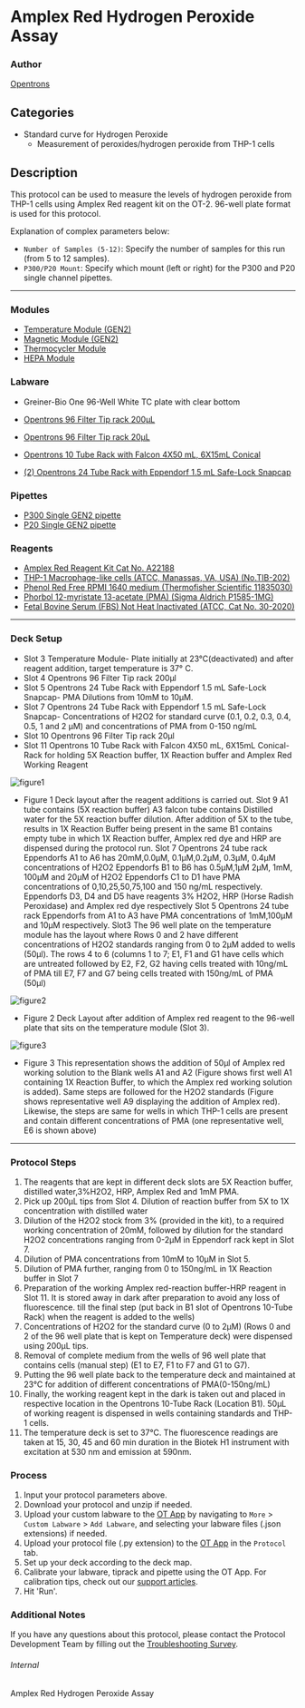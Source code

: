# Amplex Red Hydrogen Peroxide Assay

### Author
[Opentrons](https://opentrons.com/)

## Categories
* Standard curve for Hydrogen Peroxide
  * Measurement of peroxides/hydrogen peroxide from THP-1 cells

## Description
This protocol can be used to measure the levels of hydrogen peroxide from THP-1 cells using Amplex Red reagent kit on the OT-2. 96-well plate format is used for this protocol.

Explanation of complex parameters below:
* `Number of Samples (5-12)`: Specify the number of samples for this run (from 5 to 12 samples).
* `P300/P20 Mount`: Specify which mount (left or right) for the P300 and P20 single channel pipettes.  

---

### Modules
* [Temperature Module (GEN2)](https://shop.opentrons.com/collections/hardware-modules/products/tempdeck)
* [Magnetic Module (GEN2)](https://shop.opentrons.com/collections/hardware-modules/products/magdeck)
* [Thermocycler Module](https://shop.opentrons.com/collections/hardware-modules/products/thermocycler-module)
* [HEPA Module](https://shop.opentrons.com/collections/hardware-modules/products/hepa-module)

### Labware
* Greiner-Bio One 96-Well White TC plate with clear bottom

* [Opentrons 96 Filter Tip rack 200μL](https://shop.opentrons.com/universal-filter-tips/)

* [Opentrons 96 Filter Tip rack 20μL](https://shop.opentrons.com/universal-filter-tips/)

* [Opentrons 10 Tube Rack with Falcon 4X50 mL, 6X15mL Conical](https://shop.opentrons.com/consumables/)

* [(2) Opentrons 24 Tube Rack with Eppendorf 1.5 mL Safe-Lock Snapcap](https://shop.opentrons.com/consumables/)


### Pipettes
* [P300 Single GEN2 pipette](https://opentrons.com/pipettes/)
* [P20 Single GEN2 pipette](https://opentrons.com/pipettes/)

### Reagents
* [Amplex Red Reagent Kit Cat No. A22188](https://www.thermofisher.com/order/catalog/product/A22188)
* [THP-1 Macrophage-like cells (ATCC, Manassas, VA, USA) (No.TIB-202)](https://www.atcc.org/products/tib-202)
* [Phenol Red Free RPMI 1640 medium (Thermofisher Scientific 11835030)](https://www.thermofisher.com/order/catalog/product/11835030)
* [Phorbol 12-myristate 13-acetate (PMA) (Sigma Aldrich P1585-1MG)](https://www.sigmaaldrich.com/US/en/product/sigma/p1585)
* [Fetal Bovine Serum (FBS) Not Heat Inactivated (ATCC, Cat No. 30-2020)](https://www.atcc.org/products/30-2020)


---

### Deck Setup
* Slot 3 Temperature Module- Plate initially at 23°C(deactivated) and after reagent addition, target temperature is 37° C.
* Slot 4 Opentrons 96 Filter Tip rack 200μl
* Slot 5 Opentrons 24 Tube Rack with Eppendorf 1.5 mL Safe-Lock Snapcap- PMA Dilutions from 10mM to 10μM.
* Slot 7 Opentrons 24 Tube Rack with Eppendorf 1.5 mL Safe-Lock Snapcap- Concentrations of H2O2 for standard curve (0.1, 0.2, 0.3, 0.4, 0.5, 1 and 2 μM) and concentrations of PMA from 0-150 ng/mL
* Slot 10 Opentrons 96 Filter Tip rack 20μl
* Slot 11 Opentrons 10 Tube Rack with Falcon 4X50 mL, 6X15mL Conical-Rack for holding 5X Reaction buffer, 1X Reaction buffer and Amplex Red Working Reagent

![figure1](https://opentrons-protocol-library-website.s3.amazonaws.com/custom-README-images/sci-amplex-red/figure1.png)

* Figure 1 Deck layout after the reagent additions is carried out.
Slot 9 A1 tube contains (5X reaction buffer)
A3 falcon tube contains Distilled water for the 5X reaction buffer dilution. After addition of 5X to the tube, results in 1X Reaction Buffer being present in the same
B1 contains empty tube in which 1X Reaction buffer, Amplex red dye and HRP are dispensed during the protocol run.
Slot 7 Opentrons 24 tube rack Eppendorfs A1 to A6 has 20mM,0.0μM, 0.1μM,0.2μM, 0.3μM, 0.4μM concentrations of H2O2
Eppendorfs B1 to B6 has 0.5μM,1μM 2μM, 1mM, 100μM and 20μM of H2O2
Eppendorfs C1 to D1 have PMA concentrations of 0,10,25,50,75,100 and 150 ng/mL
respectively.
Eppendorfs D3, D4 and D5 have reagents 3% H2O2, HRP (Horse Radish Peroxidase) and Amplex red dye respectively
Slot 5 Opentrons 24 tube rack Eppendorfs from A1 to A3 have PMA concentrations of 1mM,100μM and 10μM respectively.
Slot3 The 96 well plate on the temperature module has the layout where Rows 0 and 2 have different concentrations of H2O2 standards ranging from 0 to 2μM added to wells (50μl). The rows 4 to 6 (columns 1 to 7; E1, F1 and G1 have cells which are untreated followed by E2, F2, G2 having cells treated with 10ng/mL of PMA till E7, F7 and G7 being cells treated with 150ng/mL of PMA (50μl)

![figure2](https://opentrons-protocol-library-website.s3.amazonaws.com/custom-README-images/sci-amplex-red/figure2.png)

* Figure 2 Deck Layout after addition of Amplex red reagent to the 96-well plate that sits on the temperature module (Slot 3).

![figure3](https://opentrons-protocol-library-website.s3.amazonaws.com/custom-README-images/sci-amplex-red/figure3.png)

* Figure 3 This representation shows the addition of 50μl of Amplex red working solution to the Blank wells A1 and A2 (Figure shows first well A1 containing 1X Reaction Buffer, to which the Amplex red working solution is added). Same steps are followed for the H2O2 standards (Figure shows representative well A9 displaying the addition of Amplex red). Likewise, the steps are same for wells in which THP-1 cells are present and contain different concentrations of PMA (one representative well, E6 is shown above)

---

### Protocol Steps
1. The reagents that are kept in different deck slots are 5X Reaction buffer, distilled water,3%H2O2, HRP, Amplex Red and 1mM PMA.
2. Pick up 200μL tips from Slot 4. Dilution of reaction buffer from 5X to 1X concentration with distilled water
3. Dilution of the H2O2 stock from 3% (provided in the kit), to a required working concentration of 20mM, followed by dilution for the standard H2O2 concentrations ranging from 0-2μM in Eppendorf rack kept in Slot 7.
4. Dilution of PMA concentrations from 10mM to 10μM in Slot 5.
5. Dilution of PMA further, ranging from 0 to 150ng/mL in 1X Reaction buffer in Slot 7
6. Preparation of the working Amplex red-reaction buffer-HRP reagent in Slot 11. It is stored away in dark after preparation to avoid any loss of fluorescence. till the final step (put back in B1 slot of Opentrons 10-Tube Rack) when the reagent is added to the wells)
7. Concentrations of H2O2 for the standard curve (0 to 2μM) (Rows 0 and 2 of the 96 well plate that is kept on Temperature deck) were dispensed using 200μL tips.
8. Removal of complete medium from the wells of 96 well plate that contains cells (manual step) (E1 to E7, F1 to F7 and G1 to G7).
9. Putting the 96 well plate back to the temperature deck and maintained at 23°C for addition of different concentrations of PMA(0-150ng/mL)
10. Finally, the working reagent kept in the dark is taken out and placed in respective location in the Opentrons 10-Tube Rack (Location B1). 50μL of working reagent is dispensed in wells containing standards and THP-1 cells.
11. The temperature deck is set to 37°C. The fluorescence readings are taken at 15, 30, 45 and 60 min duration in the Biotek H1 instrument with excitation at 530 nm and emission at 590nm.

### Process
1. Input your protocol parameters above.
2. Download your protocol and unzip if needed.
3. Upload your custom labware to the [OT App](https://opentrons.com/ot-app) by navigating to `More` > `Custom Labware` > `Add Labware`, and selecting your labware files (.json extensions) if needed.
4. Upload your protocol file (.py extension) to the [OT App](https://opentrons.com/ot-app) in the `Protocol` tab.
5. Set up your deck according to the deck map.
6. Calibrate your labware, tiprack and pipette using the OT App. For calibration tips, check out our [support articles](https://support.opentrons.com/en/collections/1559720-guide-for-getting-started-with-the-ot-2).
7. Hit 'Run'.

### Additional Notes
If you have any questions about this protocol, please contact the Protocol Development Team by filling out the [Troubleshooting Survey](https://protocol-troubleshooting.paperform.co/).

###### Internal
Amplex Red Hydrogen Peroxide Assay
